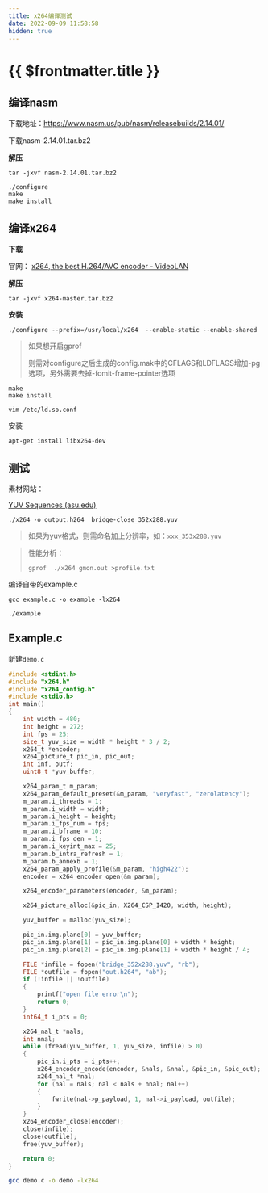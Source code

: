```yaml
---
title: x264编译测试
date: 2022-09-09 11:58:58
hidden: true
---
```



# {{ $frontmatter.title }} <Badge type="tip" :text="String($frontmatter.date).slice(0,10)" />



## 编译nasm

下载地址：https://www.nasm.us/pub/nasm/releasebuilds/2.14.01/

下载nasm-2.14.01.tar.bz2

**解压**

```
tar -jxvf nasm-2.14.01.tar.bz2
```

```
./configure
make
make install
```


## 编译x264

**下载**

官网： [x264, the best H.264/AVC encoder - VideoLAN](https://www.videolan.org/developers/x264.html)

**解压**

```
tar -jxvf x264-master.tar.bz2
```

**安装**

```
./configure --prefix=/usr/local/x264  --enable-static --enable-shared
```

> 如果想开启gprof
>
> 则需对configure之后生成的config.mak中的CFLAGS和LDFLAGS增加-pg选项，另外需要去掉-fomit-frame-pointer选项 

```
make
make install
```

```
vim /etc/ld.so.conf
```

安装

```
apt-get install libx264-dev
```



## 测试

素材网站：

[YUV Sequences (asu.edu)](http://trace.eas.asu.edu/yuv/index.html)

```
./x264 -o output.h264  bridge-close_352x288.yuv
```

> 如果为yuv格式，则需命名加上分辨率，如：`xxx_353x288.yuv`

> 性能分析：
>
> ```
> gprof  ./x264 gmon.out >profile.txt
> ```

编译自带的example.c

```
gcc example.c -o example -lx264
```

```
./example 
```



## Example.c

新建`demo.c`

```c
#include <stdint.h>
#include "x264.h"
#include "x264_config.h"
#include <stdio.h>
int main()
{
    int width = 480;
    int height = 272;
    int fps = 25;
    size_t yuv_size = width * height * 3 / 2;
    x264_t *encoder;
    x264_picture_t pic_in, pic_out;
    int inf, outf;
    uint8_t *yuv_buffer;

    x264_param_t m_param;
    x264_param_default_preset(&m_param, "veryfast", "zerolatency");
    m_param.i_threads = 1;
    m_param.i_width = width;
    m_param.i_height = height;
    m_param.i_fps_num = fps;
    m_param.i_bframe = 10;
    m_param.i_fps_den = 1;
    m_param.i_keyint_max = 25;
    m_param.b_intra_refresh = 1;
    m_param.b_annexb = 1;
    x264_param_apply_profile(&m_param, "high422");
    encoder = x264_encoder_open(&m_param);

    x264_encoder_parameters(encoder, &m_param);

    x264_picture_alloc(&pic_in, X264_CSP_I420, width, height);

    yuv_buffer = malloc(yuv_size);

    pic_in.img.plane[0] = yuv_buffer;
    pic_in.img.plane[1] = pic_in.img.plane[0] + width * height;
    pic_in.img.plane[2] = pic_in.img.plane[1] + width * height / 4;

    FILE *infile = fopen("bridge_352x288.yuv", "rb");
    FILE *outfile = fopen("out.h264", "ab");
    if (!infile || !outfile)
    {
        printf("open file error\n");
        return 0;
    }
    int64_t i_pts = 0;

    x264_nal_t *nals;
    int nnal;
    while (fread(yuv_buffer, 1, yuv_size, infile) > 0)
    {
        pic_in.i_pts = i_pts++;
        x264_encoder_encode(encoder, &nals, &nnal, &pic_in, &pic_out);
        x264_nal_t *nal;
        for (nal = nals; nal < nals + nnal; nal++)
        {
            fwrite(nal->p_payload, 1, nal->i_payload, outfile);
        }
    }
    x264_encoder_close(encoder);
    close(infile);
    close(outfile);
    free(yuv_buffer);

    return 0;
}
```

```bash
gcc demo.c -o demo -lx264
```

